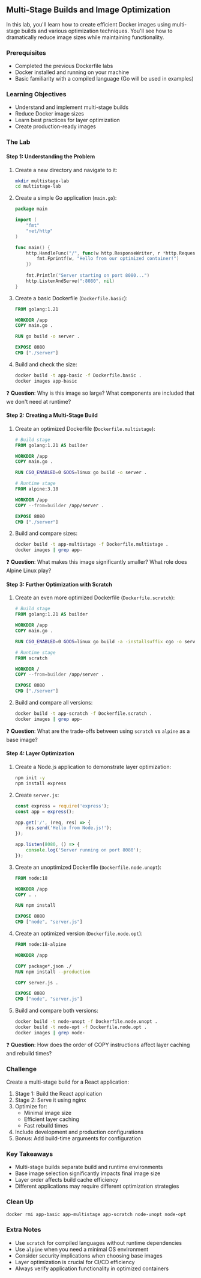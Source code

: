 ## Multi-Stage Builds and Image Optimization

In this lab, you'll learn how to create efficient Docker images using multi-stage builds and various optimization techniques. You'll see how to dramatically reduce image sizes while maintaining functionality.

### Prerequisites
- Completed the previous Dockerfile labs
- Docker installed and running on your machine
- Basic familiarity with a compiled language (Go will be used in examples)

### Learning Objectives
- Understand and implement multi-stage builds
- Reduce Docker image sizes
- Learn best practices for layer optimization
- Create production-ready images


### The Lab

#### Step 1: Understanding the Problem
1. Create a new directory and navigate to it:
   ```bash
   mkdir multistage-lab
   cd multistage-lab
   ```

2. Create a simple Go application (`main.go`):
   ```go
   package main
   
   import (
       "fmt"
       "net/http"
   )
   
   func main() {
       http.HandleFunc("/", func(w http.ResponseWriter, r *http.Request) {
           fmt.Fprintf(w, "Hello from our optimized container!")
       })
       
       fmt.Println("Server starting on port 8080...")
       http.ListenAndServe(":8080", nil)
   }
   ```

3. Create a basic Dockerfile (`Dockerfile.basic`):
   ```dockerfile
   FROM golang:1.21
   
   WORKDIR /app
   COPY main.go .
   
   RUN go build -o server .
   
   EXPOSE 8080
   CMD ["./server"]
   ```

4. Build and check the size:
   ```bash
   docker build -t app-basic -f Dockerfile.basic .
   docker images app-basic
   ```

❓ **Question**: Why is this image so large? What components are included that we don't need at runtime?

#### Step 2: Creating a Multi-Stage Build
1. Create an optimized Dockerfile (`Dockerfile.multistage`):
   ```dockerfile
   # Build stage
   FROM golang:1.21 AS builder
   
   WORKDIR /app
   COPY main.go .
   
   RUN CGO_ENABLED=0 GOOS=linux go build -o server .
   
   # Runtime stage
   FROM alpine:3.18
   
   WORKDIR /app
   COPY --from=builder /app/server .
   
   EXPOSE 8080
   CMD ["./server"]
   ```

2. Build and compare sizes:
   ```bash
   docker build -t app-multistage -f Dockerfile.multistage .
   docker images | grep app-
   ```

❓ **Question**: What makes this image significantly smaller? What role does Alpine Linux play?

#### Step 3: Further Optimization with Scratch
1. Create an even more optimized Dockerfile (`Dockerfile.scratch`):
   ```dockerfile
   # Build stage
   FROM golang:1.21 AS builder
   
   WORKDIR /app
   COPY main.go .
   
   RUN CGO_ENABLED=0 GOOS=linux go build -a -installsuffix cgo -o server .
   
   # Runtime stage
   FROM scratch
   
   WORKDIR /
   COPY --from=builder /app/server .
   
   EXPOSE 8080
   CMD ["./server"]
   ```

2. Build and compare all versions:
   ```bash
   docker build -t app-scratch -f Dockerfile.scratch .
   docker images | grep app-
   ```

❓ **Question**: What are the trade-offs between using `scratch` vs `alpine` as a base image?

#### Step 4: Layer Optimization
1. Create a Node.js application to demonstrate layer optimization:
   ```bash
   npm init -y
   npm install express
   ```

2. Create `server.js`:
   ```javascript
   const express = require('express');
   const app = express();
   
   app.get('/', (req, res) => {
       res.send('Hello from Node.js!');
   });
   
   app.listen(8080, () => {
       console.log('Server running on port 8080');
   });
   ```

3. Create an unoptimized Dockerfile (`Dockerfile.node.unopt`):
   ```dockerfile
   FROM node:18
   
   WORKDIR /app
   COPY . .
   
   RUN npm install
   
   EXPOSE 8080
   CMD ["node", "server.js"]
   ```

4. Create an optimized version (`Dockerfile.node.opt`):
   ```dockerfile
   FROM node:18-alpine
   
   WORKDIR /app
   
   COPY package*.json ./
   RUN npm install --production
   
   COPY server.js .
   
   EXPOSE 8080
   CMD ["node", "server.js"]
   ```

5. Build and compare both versions:
   ```bash
   docker build -t node-unopt -f Dockerfile.node.unopt .
   docker build -t node-opt -f Dockerfile.node.opt .
   docker images | grep node-
   ```

❓ **Question**: How does the order of COPY instructions affect layer caching and rebuild times?

### Challenge
Create a multi-stage build for a React application:
1. Stage 1: Build the React application
2. Stage 2: Serve it using nginx
3. Optimize for:
   - Minimal image size
   - Efficient layer caching
   - Fast rebuild times
4. Include development and production configurations
5. Bonus: Add build-time arguments for configuration

### Key Takeaways
- Multi-stage builds separate build and runtime environments
- Base image selection significantly impacts final image size
- Layer order affects build cache efficiency
- Different applications may require different optimization strategies

### Clean Up
```bash
docker rmi app-basic app-multistage app-scratch node-unopt node-opt
```

### Extra Notes
- Use `scratch` for compiled languages without runtime dependencies
- Use `alpine` when you need a minimal OS environment
- Consider security implications when choosing base images
- Layer optimization is crucial for CI/CD efficiency
- Always verify application functionality in optimized containers 